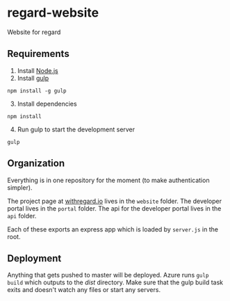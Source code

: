 # regard-website

Website for regard

## Requirements

1. Install [Node.js](http://nodejs.org)
2. Install [gulp](http://gulpjs.com/)
```
npm install -g gulp
```

3. Install dependencies
```
npm install
```
4. Run gulp to start the development server
```
gulp
```
## Organization

Everything is in one repository for the moment (to make authentication simpler).

The project page at [withregard.io](http://withregard.io) lives in the `website` folder.
The developer portal lives in the `portal` folder.
The api for the developer portal lives in the `api` folder. 

Each of these exports an express app which is loaded by `server.js` in the root. 

## Deployment

Anything that gets pushed to master will be deployed. Azure runs `gulp build` which outputs to the *dist* directory. Make sure that the gulp build task exits and doesn't watch any files or start any servers.